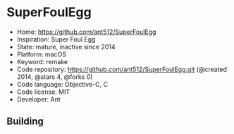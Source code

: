 # SuperFoulEgg

- Home: https://github.com/ant512/SuperFoulEgg
- Inspiration: Super Foul Egg
- State: mature, inactive since 2014
- Platform: macOS
- Keyword: remake
- Code repository: https://github.com/ant512/SuperFoulEgg.git (@created 2014, @stars 4, @forks 0)
- Code language: Objective-C, C
- Code license: MIT
- Developer: Ant

## Building

